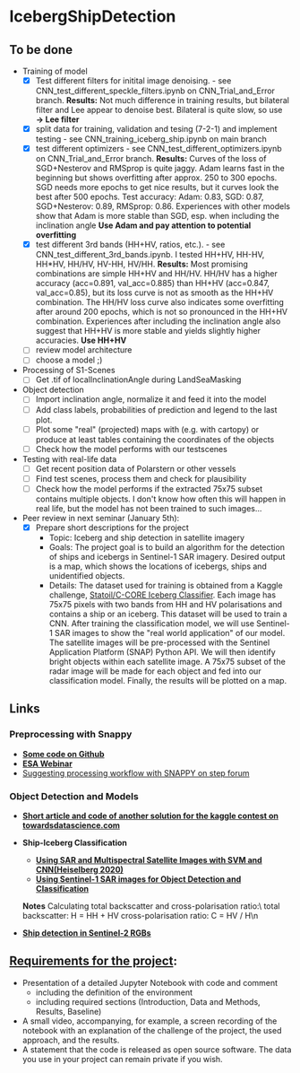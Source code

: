 # IcebergShipDetection

## To be done
- Training of model
    - [x] Test different filters for initital image denoising. - see CNN_test_different_speckle_filters.ipynb on CNN_Trial_and_Error branch. **Results:** Not much difference in training results, but bilateral filter and Lee appear to denoise best. Bilateral is quite slow, so use **&rarr; Lee filter** 
    - [x] split data for training, validation and tesing (7-2-1) and implement testing - see CNN_training_iceberg_ship.ipynb on main branch
    - [x] test different optimizers - see CNN_test_different_optimizers.ipynb on CNN_Trial_and_Error branch. **Results:** Curves of the loss of SGD+Nesterov and RMSprop is quite jaggy. Adam learns fast in the beginning but shows overfitting after approx. 250 to 300 epochs. SGD needs more epochs to get nice results, but it curves look the best after 500 epochs. Test accuracy: Adam: 0.83, SGD: 0.87, SGD+Nesterov: 0.89, RMSprop: 0.86. Experiences with other models show that Adam is more stable than SGD, esp. when including the inclination angle **Use Adam and pay attention to potential overfitting**
    - [x] test different 3rd bands (HH+HV, ratios, etc.). - see CNN_test_different_3rd_bands.ipynb. I tested HH+HV, HH-HV, HH*HV, HH/HV, HV-HH, HV/HH. **Results:** Most promising combinations are simple HH+HV and HH/HV. HH/HV has a higher accuracy (acc=0.891, val_acc=0.885) than HH+HV (acc=0.847, val_acc=0.85), but its loss curve is not as smooth as the HH+HV combination. The HH/HV loss curve also indicates some overfitting after around 200 epochs, which is not so pronounced in the HH+HV combination. Experiences after including the inclination angle also suggest that HH+HV is more stable and yields slightly higher accuracies. **Use HH+HV**
    - [ ] review model architecture
    - [ ] choose a model ;)

- Processing of S1-Scenes
    - [ ] Get .tif of localInclinationAngle during LandSeaMasking    

- Object detection
    - [ ] Import inclination angle, normalize it and feed it into the model
    - [ ] Add class labels, probabilities of prediction and legend to the last plot.
    - [ ] Plot some "real" (projected) maps with (e.g. with cartopy) or produce at least tables containing the coordinates of the objects
    - [ ] Check how the model performs with our testscenes
    
- Testing with real-life data
    - [ ] Get recent position data of Polarstern or other vessels
    - [ ] Find test scenes, process them and check for plausibility
    - [ ] Check how the model performs if the extracted 75x75 subset contains multiple objects. I don't know how often this will happen in real life, but the model has not been trained to such images...

- Peer review in next seminar (January 5th): 
    - [x] Prepare short descriptions for the project
        - Topic: Iceberg and ship detection in satellite imagery
         - Goals: The project goal is to build an algorithm for the detection of ships and icebergs in Sentinel-1 SAR imagery. Desired output is a map, which shows the locations of icebergs, ships and unidentified objects.
        - Details: The dataset used for training is obtained from a Kaggle challenge, [Statoil/C-CORE Iceberg Classifier](https://www.kaggle.com/c/statoil-iceberg-classifier-challenge). Each image has 75x75 pixels with two bands from HH and HV polarisations and contains a ship or an iceberg. This dataset will be used to train a CNN.
        After training the classification model, we will use Sentinel-1 SAR images to show the "real world application" of our model. The satellite images will be pre-processed with the Sentinel Application Platform (SNAP) Python API. We will then identify bright objects within each satellite image. A 75x75 subset of the radar image will be made for each object and fed into our classification model. Finally, the results will be plotted on a map.
        


## Links

### Preprocessing with Snappy
- **[Some code on Github](https://github.com/wajuqi/Sentinel-1-preprocessing-using-Snappy)**
- **[ESA Webinar](https://www.youtube.com/watch?v=PiU68g3WRIY)**
- [Suggesting processing workflow with SNAPPY on step forum](https://forum.step.esa.int/t/radiometric-geometric-correction-workflow/2540/35)

### Object Detection and Models
- **[Short article and code of another solution for the kaggle contest on towardsdatascience.com](https://towardsdatascience.com/deep-learning-for-iceberg-detection-in-satellite-images-c667acf4bad0)**
- **Ship-Iceberg Classification**
    - **[Using SAR and Multispectral Satellite Images with SVM and CNN(Heiselberg 2020)](https://www.mdpi.com/776368)**
    - **[Using Sentinel-1 SAR images for Object Detection and Classification](https://www.researchgate.net/publication/342681947_Ship-Iceberg_Detection_and_Classification_in_Sentinel-1_SAR_Images)**
    
    **Notes**
    Calculating total backscatter and cross-polarisation ratio:\\
    total backscatter: H = HH + HV
    cross-polarisation ratio: C = HV / H\n

- **[Ship detection in Sentinel-2 RGBs](https://medium.com/the-downlinq/object-detection-in-satellite-imagery-a-low-overhead-approach-part-i-cbd96154a1b7)**



## **[Requirements for the project](https://opencampus.gitbook.io/opencampus-machine-learning-program/projects/requirements)**:

- Presentation of a detailed Jupyter Notebook with code and comment
    - including the definition of the environment
    - including required sections (Introduction, Data and Methods, Results, Baseline)
- A small video, accompanying, for example, a screen recording of the notebook with an explanation of the challenge of the project, the used approach, and the results.
- A statement that the code is released as open source software. The data you use in your project can remain private if you wish.

